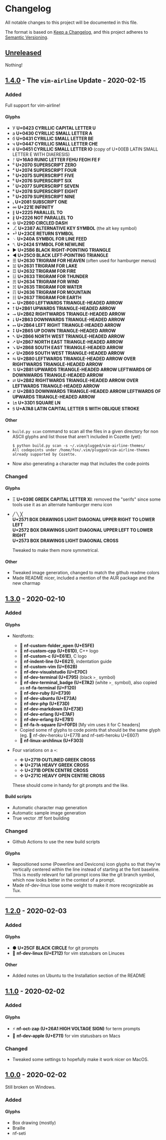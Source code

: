 # Changelog

All notable changes to this project will be documented in this file.

The format is based on [Keep a Changelog](https://keepachangelog.com/en/1.0.0/),
and this project adheres to [Semantic Versioning](https://semver.org/spec/v2.0.0.html).

## [Unreleased]

Nothing!

## [1.4.0] - The `vim-airline` Update - 2020-02-15

### Added

Full support for vim-airline!

#### Glyphs

- У  **U+0423 CYRILLIC CAPITAL LETTER U**
- а  **U+0430 CYRILLIC SMALL LETTER A**
- б  **U+0431 CYRILLIC SMALL LETTER BE**
- ч  **U+0447 CYRILLIC SMALL LETTER CHE**
- ё  **U+0451 CYRILLIC SMALL LETTER IO** (copy of U+00EB LATIN SMALL LETTER E
  WITH DIAERESIS)
- ᚠ  **U+16A0 RUNIC LETTER FEHU FEOH FE F**
- ⁰  **U+2070 SUPERSCRIPT ZERO**
- ⁴  **U+2074 SUPERSCRIPT FOUR**
- ⁵  **U+2075 SUPERSCRIPT FIVE**
- ⁶  **U+2076 SUPERSCRIPT SIX**
- ⁷  **U+2077 SUPERSCRIPT SEVEN**
- ⁸  **U+2078 SUPERSCRIPT EIGHT**
- ⁹  **U+2079 SUPERSCRIPT NINE**
- ₁  **U+2081 SUBSCRIPT ONE**
- ∞  **U+221E INFINITY**
- ∥  **U+2225 PARALLEL TO**
- ∦  **U+2226 NOT PARALLEL TO**
- ⊝  **U+229D CIRCLED DASH**
- ⎇  **U+2387 ALTERNATIVE KEY SYMBOL** (the alt key symbol)
- ⏎  **U+23CE RETURN SYMBOL**
- ␊  **U+240A SYMBOL FOR LINE FEED**
- ␤  **U+2424 SYMBOL FOR NEWLINE**
- ▶  **U+25B6 BLACK RIGHT-POINTING TRIANGLE**
- ◀  **U+25C0 BLACK LEFT-POINTING TRIANGLE**
- ☰  **U+2630 TRIGRAM FOR HEAVEN** (often used for hamburger menus)
- ☱  **U+2631 TRIGRAM FOR LAKE**
- ☲  **U+2632 TRIGRAM FOR FIRE**
- ☳  **U+2633 TRIGRAM FOR THUNDER**
- ☴  **U+2634 TRIGRAM FOR WIND**
- ☵  **U+2635 TRIGRAM FOR WATER**
- ☶  **U+2636 TRIGRAM FOR MOUNTAIN**
- ☷  **U+2637 TRIGRAM FOR EARTH**
- ⭠  **U+2B60 LEFTWARDS TRIANGLE-HEADED ARROW**
- ⭡  **U+2B61 UPWARDS TRIANGLE-HEADED ARROW**
- ⭢  **U+2B62 RIGHTWARDS TRIANGLE-HEADED ARROW**
- ⭣  **U+2B63 DOWNWARDS TRIANGLE-HEADED ARROW**
- ⭤  **U+2B64 LEFT RIGHT TRIANGLE-HEADED ARROW**
- ⭥  **U+2B65 UP DOWN TRIANGLE-HEADED ARROW**
- ⭦  **U+2B66 NORTH WEST TRIANGLE-HEADED ARROW**
- ⭧  **U+2B67 NORTH EAST TRIANGLE-HEADED ARROW**
- ⭨  **U+2B68 SOUTH EAST TRIANGLE-HEADED ARROW**
- ⭩  **U+2B69 SOUTH WEST TRIANGLE-HEADED ARROW**
- ⮀  **U+2B80 LEFTWARDS TRIANGLE-HEADED ARROW OVER RIGHTWARDS TRIANGLE-HEADED
  ARROW**
- ⮁  **U+2B81 UPWARDS TRIANGLE-HEADED ARROW LEFTWARDS OF DOWNWARDS
  TRIANGLE-HEADED ARROW**
- ⮂  **U+2B82 RIGHTWARDS TRIANGLE-HEADED ARROW OVER LEFTWARDS TRIANGLE-HEADED
  ARROW**
- ⮃  **U+2B83 DOWNWARDS TRIANGLE-HEADED ARROW LEFTWARDS OF UPWARDS TRIANGLE-HEADED
  ARROW**
- ㏑  **U+33D1 SQUARE LN**
- Ꞩ  **U+A7A8 LATIN CAPITAL LETTER S WITH OBLIQUE STROKE**

#### Other

- `build.py scan` command to scan all the files in a given directory for non
  ASCII glyphs and list those that aren't included in Cozette (yet):
  
  ```
  $ python build.py scan -s ~/.vim/plugged/vim-airline-themes/
  All codepoints under /home/fox/.vim/plugged/vim-airline-themes already supported by Cozette.
  ```

- Now also generating a character map that includes the code points

### Changed

#### Glyphs

- Ξ **U+039E GREEK CAPITAL LETTER XI**: removed the "serifs" since some tools
  use it as an alternate hamburger menu icon 
- ╱ ╲ ╳  
  **U+2571 BOX DRAWINGS LIGHT DIAGONAL UPPER RIGHT TO LOWER LEFT**  
  **U+2572 BOX DRAWINGS LIGHT DIAGONAL UPPER LEFT TO LOWER RIGHT**  
  **U+2573 BOX DRAWINGS LIGHT DIAGONAL CROSS**  
  
  Tweaked to make them more symmetrical.
  
#### Other

- Tweaked image generation, changed to match the github readme colors
- Made README nicer, included a mention of the AUR package and the new charmap
  
## [1.3.0] - 2020-02-10

### Added

#### Glyphs

- Nerdfonts:
  -  **nf-custom-folder_open (U+E5FE)** 
  -  **nf-custom-cpp (U+E61D)**, C++ logo
  -  **nf-custom-c (U+E61E)**, C logo
  -  **nf-indent-line (U+E621)**, indentation guide
  -  **nf-custom-vim (U+E62B)**
  -  **nf-dev-visualstudio (U+E70C)**
  -  **nf-dev-terminal (U+E795)** (black `>_` symbol)
  -  **nf-dev-terminal_badge (U+E7A2)** (white `>_` symbol), also copied as 
    **nf-fa-terminal (U+F120)**
  -  **nf-dev-ruby (U+E739)**
  -  **nf-dev-ubuntu (U+E73A)**
  -  **nf-dev-php (U+E73D)**
  -  **nf-dev-markdown (U+E73E)**
  -  **nf-dev-erlang (U+E7AF)**
  -  **nf-dev-erlang (U+E7B1)**
  -  **nf-fa-h-square (U+F0FD)** \[My vim uses it for C headers\]
  - Copied some nf glyphs to code points that should be the same glyph (eg. 
     nf-dev-heroku U+E77B and nf-seti-heroku U+E607) 
  -  **nf-linux-archlinux (U+F303)**
  
- Four variations on a `+`:

  - ✙ **U+2719 OUTLINED GREEK CROSS**
  - ✚ **U+271A HEAVY GREEK CROSS**
  - ✛ **U+271B OPEN CENTRE CROSS**
  - ✜ **U+271C HEAVY OPEN CENTRE CROSS**

  These should come in handy for git prompts and the like.
  
#### Build scripts

- Automatic character map generation
- Automatic sample image generation
- True vector .ttf font building

### Changed

- Github Actions to use the new build scripts

#### Glyphs

- Repositioned some (Powerline and Devicons) icon glyphs so that they're
  vertically centered within the line instead of starting at the font baseline.
  This is mostly relevant for tall prompt icons like the git branch symbol,
  which now looks better in the context of a prompt.
- Made nf-dev-linux lose some weight to make it more recognizable as
  Tux.

---

## [1.2.0] - 2020-02-03

### Added

#### Glyphs

- ● **U+25CF BLACK CIRCLE** for git prompts
-  **nf-dev-linux (U+E712)** for vim statusbars on Linuces

#### Other

- Added notes on Ubuntu to the Installation section of the README

## [1.1.0] - 2020-02-02

### Added

#### Glyphs

- ⚡ **nf-oct-zap (U+26A1 HIGH VOLTAGE SIGN)** for term prompts
-  **nf-dev-apple (U+E711)** for vim statusbars on Macs

### Changed

- Tweaked some settings to hopefully make it work nicer on MacOS.

## [1.0.0] - 2020-02-02

Still broken on Windows.

### Added

#### Glyphs

- Box drawing (mostly)
- Braille
- nf-seti

[unreleased]: https://github.com/slavfox/Cozette/compare/v.1.4.0...HEAD
[1.4.0]: https://github.com/slavfox/Cozette/compare/v.1.3.0...v.1.4.0
[1.3.0]: https://github.com/slavfox/Cozette/compare/v.1.2.0...v.1.3.0
[1.2.0]: https://github.com/slavfox/Cozette/compare/v.1.1.0...v.1.2.0
[1.1.0]: https://github.com/slavfox/Cozette/compare/v.1.0.0...v.1.1.0
[1.0.0]: https://github.com/slavfox/Cozette/compare/v.0.1.2...v.1.0.0
